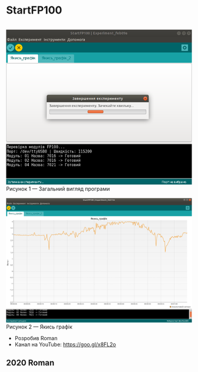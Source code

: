 # StartFP100
<br>
<a href="https://raw.githubusercontent.com/RomanButsiy/StartFP100/master/screens/Screen1.png"><img src="https://raw.githubusercontent.com/RomanButsiy/StartFP100/master/screens/Screen1.png"></a>
<br>
Рисунок 1 — Загальний вигляд програми
<br>

<br>
<a href="https://raw.githubusercontent.com/RomanButsiy/StartFP100/master/screens/Screen2.png"><img src="https://raw.githubusercontent.com/RomanButsiy/StartFP100/master/screens/Screen2.png"></a>
<br>
Рисунок 2 — Якись графік
<br>

- Розробив Roman
- Канал на YouTube: https://goo.gl/x8FL2o
## 2020 Roman
